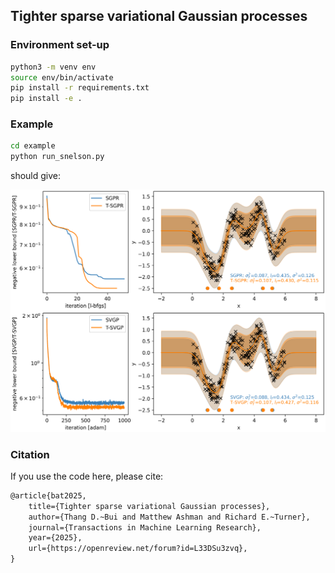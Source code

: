 ## Tighter sparse variational Gaussian processes

### Environment set-up
```bash
python3 -m venv env
source env/bin/activate
pip install -r requirements.txt
pip install -e .
```

### Example

``` bash
cd example
python run_snelson.py
```
should give:

![Snelson](./example/snelson_results.png)

### Citation
If you use the code here, please cite:

```latex
@article{bat2025,
    title={Tighter sparse variational Gaussian processes},
    author={Thang D.~Bui and Matthew Ashman and Richard E.~Turner},
    journal={Transactions in Machine Learning Research},
    year={2025},
    url={https://openreview.net/forum?id=L33DSu3zvq},
}
```
